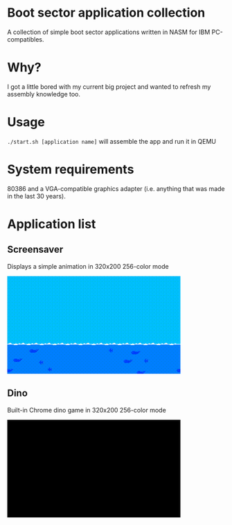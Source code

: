 # Boot sector application collection
A collection of simple boot sector applications written in NASM for IBM PC-compatibles.

# Why?
I got a little bored with my current big project and wanted to refresh my assembly knowledge too.

# Usage
`./start.sh [application name]` will assemble the app and run it in QEMU

# System requirements
80386 and a VGA-compatible graphics adapter (i.e. anything that was made in the last 30 years).

# Application list

## Screensaver
Displays a simple animation in 320x200 256-color mode

![demo](demo/screensaver.gif)

## Dino
Built-in Chrome dino game in 320x200 256-color mode

![demo](demo/dino.gif)